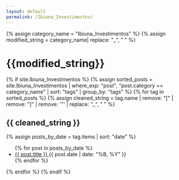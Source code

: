 ```yaml
---
layout: default
permalink: /Ibiuna_Investimentos/
---
```


{% assign category_name = "Ibiuna_Investimentos" %}
{% assign modified_string = category_name| replace: "_", " " %}
<h1>{{modified_string}}</h1>
{% if site.Ibiuna_Investimentos %}
{% assign sorted_posts = site.Ibiuna_Investimentos | where_exp: "post", "post.category == category_name" | sort: "tags" | group_by: "tags" %}
{% for tag in sorted_posts %}
{% assign cleaned_string = tag.name | remove: "[" | remove: "]" | remove: '"' | replace: "_", " " %}
<h2>{{ cleaned_string }}</h2>
{% assign posts_by_date = tag.items | sort: "date" %}
<ul>
{% for post in posts_by_date %}
<li><a href="{{ post.url | relative_url }}">{{ post.title }} </a><span>{{ post.date | date: "%B, %Y" }}</span></li>
{% endfor %}
</ul>
{% endfor %}
{% endif %}
